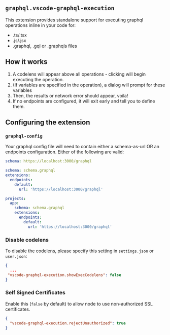 ## `graphql.vscode-graphql-execution`

This extension provides standalone support for executing graphql operations
inline in your code for:

- .ts/.tsx
- .js/.jsx
- .graphql, .gql or .graphqls files

## How it works

1. A codelens will appear above all operations - clicking will begin executing
   the operation.
2. (If variables are specified in the operation), a dialog will prompt for these
   variables
3. Then, the results or network error should appear, voila!
4. If no endpoints are configured, it will exit early and tell you to define
   them.

## Configuring the extension

### `graphql-config`

Your graphql config file will need to contain either a schema-as-url OR an
endpoints configuration. Either of the following are valid:

```yaml
schema: https://localhost:3000/graphql
```

```yaml
schema: schema.graphql
extensions:
  endpoints:
    default:
      url: 'https://localhost:3000/graphql'
```

```yaml
projects:
  app:
    schema: schema.graphql
    extensions:
      endpoints:
        default:
          url: 'https://localhost:3000/graphql'
```

### Disable codelens

To disable the codelens, please specify this setting in `settings.json` or
`user.json`:

```json
{
  ...
 "vscode-graphql-execution.showExecCodelens": false
}
```

### Self Signed Certificates

Enable this (`false` by default) to allow node to use non-authorized SSL
certificates.

```json
{
  "vscode-graphql-execution.rejectUnauthorized": true
}
```
